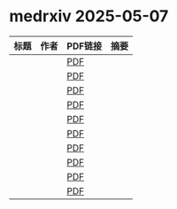 # medrxiv 2025-05-07

| 标题 | 作者 | PDF链接 |  摘要 |
|------|------|--------|------|
|  |  | [PDF](https://doi.org/10.1101/2024.09.30.24314637) |  |
|  |  | [PDF](https://doi.org/10.1101/2024.09.17.24313678) |  |
|  |  | [PDF](https://doi.org/10.1101/2025.04.25.25326311) |  |
|  |  | [PDF](https://doi.org/10.1101/2025.04.22.25326219) |  |
|  |  | [PDF](https://doi.org/10.1101/2025.04.14.25325836) |  |
|  |  | [PDF](https://doi.org/10.1101/2025.03.27.25324789) |  |
|  |  | [PDF](https://doi.org/10.1101/2025.05.02.25326871) |  |
|  |  | [PDF](https://doi.org/10.1101/2025.05.02.25326879) |  |
|  |  | [PDF](https://doi.org/10.1101/2025.05.02.25326877) |  |
|  |  | [PDF](https://doi.org/10.1101/2025.05.02.25326888) |  |
